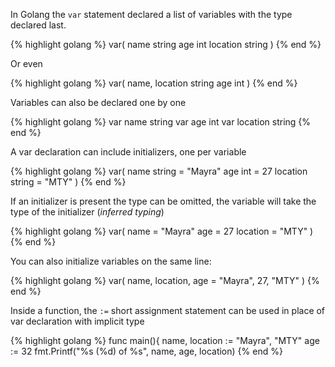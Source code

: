 In Golang the `var` statement declared a list of variables with the type declared last.


{% highlight golang %}
var(
  name string
  age int
  location string
)
{% end %}

Or even

{% highlight golang %}
var(
  name, location string
  age int
)
{% end %}

Variables can also be declared one by one

{% highlight golang %}
var name string
var age int
var location string
{% end %}

A var declaration can include initializers, one per variable

{% highlight golang %}
var(
  name string = "Mayra"
	age int = 27
	location string = "MTY"
)
{% end %}

If an initializer is present the type can be omitted, the variable will take the type of the initializer (*inferred typing*)

{% highlight golang %}
var(
	name = "Mayra"
	age = 27
	location = "MTY"
)
{% end %}

You can also initialize variables on the same line:

{% highlight golang %}
var(
  name, location, age = "Mayra", 27, "MTY"
)
{% end %}

Inside a function, the `:=` short assignment statement can be used in place of var declaration with implicit type

{% highlight golang %}
func main(){
	name, location := "Mayra", "MTY"
	age := 32
	fmt.Printf("%s (%d) of %s", name, age, location)
{% end %}

